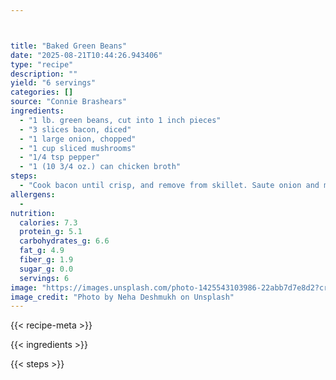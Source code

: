 ```yaml
---



title: "Baked Green Beans"
date: "2025-08-21T10:44:26.943406"
type: "recipe"
description: ""
yield: "6 servings"
categories: []
source: "Connie Brashears"
ingredients:
  - "1 lb. green beans, cut into 1 inch pieces"
  - "3 slices bacon, diced"
  - "1 large onion, chopped"
  - "1 cup sliced mushrooms"
  - "1/4 tsp pepper"
  - "1 (10 3/4 oz.) can chicken broth"
steps:
  - "Cook bacon until crisp, and remove from skillet. Saute onion and mushrooms in drippings until soft. Stir in remaining ingredients except bacon; pour over beans. Cover and bake at 350 degrees for 40 to 45 minutes or until beans are tender. Sprinkel with bacon."
allergens:
  - 
nutrition:
  calories: 7.3
  protein_g: 5.1
  carbohydrates_g: 6.6
  fat_g: 4.9
  fiber_g: 1.9
  sugar_g: 0.0
  servings: 6
image: "https://images.unsplash.com/photo-1425543103986-22abb7d7e8d2?crop=entropy&cs=tinysrgb&fit=max&fm=jpg&ixid=M3w3OTQ5MzV8MHwxfHNlYXJjaHwxfHxiYWtlZCUyMGdyZWVuJTIwYmVhbnMlMjBmb29kfGVufDF8MHx8fDE3NTU4MDQ1ODB8MA&ixlib=rb-4.1.0&q=80&w=1080"
image_credit: "Photo by Neha Deshmukh on Unsplash"
---
```


{{< recipe-meta >}}

{{< ingredients >}}

{{< steps >}}
